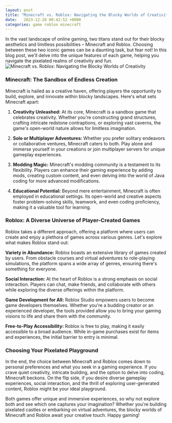 ```yaml
---
layout: post
title: "Minecraft vs. Roblox: Navigating the Blocky Worlds of Creativity"
date:   2023-12-28 00:42:52 +0000
categories: game roblox minecraft
---
```


In the vast landscape of online gaming, two titans stand out for their blocky aesthetics and limitless possibilities – Minecraft and Roblox. Choosing between these two iconic games can be a daunting task, but fear not! In this blog post, we'll delve into the unique features of each game, helping you navigate the pixelated realms of creativity and fun.
![Minecraft vs. Roblox: Navigating the Blocky Worlds of Creativity](https://cdn.mos.cms.futurecdn.net/ZWqXoDvWjRorxvVBJoJYLW.jpg)

### Minecraft: The Sandbox of Endless Creation

Minecraft is hailed as a creative haven, offering players the opportunity to build, explore, and innovate within blocky landscapes. Here's what sets Minecraft apart:

1. **Creativity Unleashed:** At its core, Minecraft is a sandbox game that celebrates creativity. Whether you're constructing grand structures, crafting intricate redstone contraptions, or exploring vast caverns, the game's open-world nature allows for limitless imagination.

2. **Solo or Multiplayer Adventures:** Whether you prefer solitary endeavors or collaborative ventures, Minecraft caters to both. Play alone and immerse yourself in your creations or join multiplayer servers for unique gameplay experiences.

3. **Modding Magic:** Minecraft's modding community is a testament to its flexibility. Players can enhance their gaming experience by adding mods, creating custom content, and even delving into the world of Java coding for more advanced modifications.

4. **Educational Potential:** Beyond mere entertainment, Minecraft is often employed in educational settings. Its open-world and creative aspects foster problem-solving skills, teamwork, and even coding proficiency, making it a valuable tool for learning.

### Roblox: A Diverse Universe of Player-Created Games

Roblox takes a different approach, offering a platform where users can create and enjoy a plethora of games across various genres. Let's explore what makes Roblox stand out:

**Variety in Abundance:** Roblox boasts an extensive library of games created by users. From obstacle courses and virtual adventures to role-playing simulations, the platform spans a wide array of genres, ensuring there's something for everyone.

**Social Interaction:** At the heart of Roblox is a strong emphasis on social interaction. Players can chat, make friends, and collaborate with others while exploring the diverse offerings within the platform.

**Game Development for All:** Roblox Studio empowers users to become game developers themselves. Whether you're a budding creator or an experienced developer, the tools provided allow you to bring your gaming visions to life and share them with the community.

**Free-to-Play Accessibility:** Roblox is free to play, making it easily accessible to a broad audience. While in-game purchases exist for items and experiences, the initial barrier to entry is minimal.

### Choosing Your Pixelated Playground

In the end, the choice between Minecraft and Roblox comes down to personal preferences and what you seek in a gaming experience. If you crave quiet creativity, intricate building, and the option to delve into coding, Minecraft beckons. On the flip side, if you desire diverse gameplay experiences, social interaction, and the thrill of exploring user-generated content, Roblox might be your ideal playground.

Both games offer unique and immersive experiences, so why not explore both and see which one captures your imagination? Whether you're building pixelated castles or embarking on virtual adventures, the blocky worlds of Minecraft and Roblox await your creative touch. Happy gaming!
